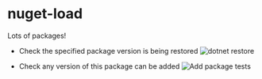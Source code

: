 # nuget-load
Lots of packages!

- Check the specified package version is being restored
![dotnet restore](https://github.com/jcansdale-test/nuget-load/workflows/dotnet%20restore/badge.svg)

- Check any version of this package can be added
![Add package tests](https://github.com/jcansdale-test/nuget-load/workflows/Add%20package%20tests/badge.svg)

